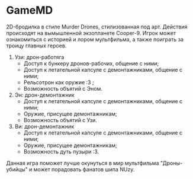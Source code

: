# GameMD
2D-бродилка в стиле Murder Drones, стилизованная под арт.
Действия происходят на вымышленной экзопланете Cooper-9. Игрок может ознакомиться с историей и лором мультфильма, а также поиграть за троицу главных героев.
1) Узи: дрон-работяга
   - Доступ к бункеру дронов-рабочих, общение с ними;
   - Доступ к летательной капсуле с демонтажниками, общение с ними;
   - Рельсотрон как оружие :3 ;
   - Возможность объятий с Эном.
2) Эн: дрон-демонтажник
   - Доступ к летательной капсуле с демонтажниками, общение с ними;
   - Оружие, присущее демонтажникам;
   - Возможность объятий с Узи.
3) Ви: дрон-демонтажник
   - Доступ к летательной капсуле с демонтажниками, общение с ними;
   - Оружие, присущее демонтажникам;
   - Возможность дуть пузыри :3.
  
Данная игра поможет лучше окунуться в мир мультфильма "Дроны-убийцы" и может порадовать фанатов шипа NUzy.
